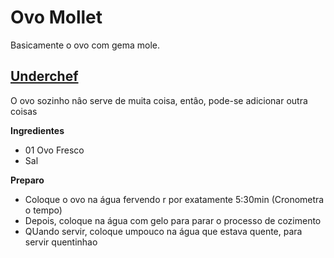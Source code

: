 # Ovo Mollet

Basicamente o ovo com gema mole.

## [Underchef](https://www.youtube.com/watch?v=JKNhQYJY9Sg)

O ovo sozinho nâo serve de muita coisa, entâo, pode-se adicionar outra coisas

**Ingredientes**
+ 01 Ovo Fresco
+ Sal

**Preparo**
+ Coloque o ovo na água fervendo r por exatamente 5:30min (Cronometra o tempo)
+ Depois, coloque na água com gelo para parar o processo de cozimento
+ QUando servir, coloque umpouco na água que estava quente, para servir quentinhao


